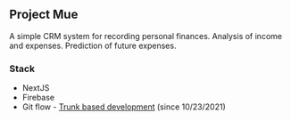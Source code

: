 ## Project Mue

A simple CRM system for recording personal finances. Analysis of income and expenses. Prediction of future expenses.

### Stack 
- NextJS
- Firebase
- Git flow - [Trunk based development](https://trunkbaseddevelopment.com/) (since 10/23/2021)
